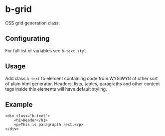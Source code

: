 b-grid
======

CSS grid generation class.

Configurating
-------------

For full list of variables see `b-text.styl`.


Usage
-----

Add class `b-text` to element containing code from WYSIWYG of other sort of plain html generator. Headers, lists, tables, paragraths and other content tags inside this elements will have default styling.

Example
-------

    <div class="b-text">
        <h1>Header</h1>
        <p>This is paragrapth rext.</p>
    </div>
